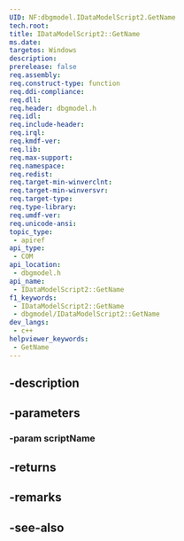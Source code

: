 ```yaml
---
UID: NF:dbgmodel.IDataModelScript2.GetName
tech.root: 
title: IDataModelScript2::GetName
ms.date: 
targetos: Windows
description: 
prerelease: false
req.assembly: 
req.construct-type: function
req.ddi-compliance: 
req.dll: 
req.header: dbgmodel.h
req.idl: 
req.include-header: 
req.irql: 
req.kmdf-ver: 
req.lib: 
req.max-support: 
req.namespace: 
req.redist: 
req.target-min-winverclnt: 
req.target-min-winversvr: 
req.target-type: 
req.type-library: 
req.umdf-ver: 
req.unicode-ansi: 
topic_type:
 - apiref
api_type:
 - COM
api_location:
 - dbgmodel.h
api_name:
 - IDataModelScript2::GetName
f1_keywords:
 - IDataModelScript2::GetName
 - dbgmodel/IDataModelScript2::GetName
dev_langs:
 - c++
helpviewer_keywords:
 - GetName
---
```


## -description

## -parameters

### -param scriptName

## -returns

## -remarks

## -see-also

